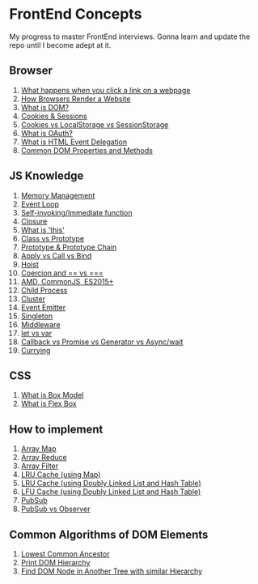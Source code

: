 FrontEnd Concepts
====
My progress to master FrontEnd interviews. Gonna learn and update the repo until I become adept at it.

Browser
---
1. [What happens when you click a link on a webpage](/what-happens-when/readme.md)
1. [How Browsers Render a Website](/browser/render/readme.md)
1. [What is DOM?](/browser/dom/readme.md)
1. [Cookies & Sessions](/browser/cookies/cookies-session.md)
1. [Cookies vs LocalStorage vs SessionStorage](/browser/cookies/cookies-local-session.md)
1. [What is OAuth?](/browser/oauth/readme.md)
1. [What is HTML Event Delegation](/browser/event-delegation/readme.md)
1. [Common DOM Properties and Methods](/browser/dom-properties-methods/readme.md)

JS Knowledge
---
1. [Memory Management](/js-knowledge/memory-profile-on-web/)
1. [Event Loop](/js-knowledge/event-loop/readme.md)
1. [Self-invoking/Immediate function](/js-knowledge/self-invoking/)
1. [Closure](/js-knowledge/closure/)
1. [What is 'this'](/js-knowledge/this/)
1. [Class vs Prototype](/js-knowledge/class-vs-prototype/)
1. [Prototype & Prototype Chain](/js-knowledge/prototype/)
1. [Apply vs Call vs Bind](/js-knowledge/apply-call-bind/)
1. [Hoist](/js-knowledge/hoist/)
1. [Coercion and == vs ===](/js-knowledge/equal/)
1. [AMD, CommonJS, ES2015+](/js-knowledge/amd-vs-common-es/readme.md)
1. [Child Process](/js-knowledge/child-process/)
1. [Cluster](/js-knowledge/node-cluster/)
1. [Event Emitter](/js-knowledge/event-emitter/readme.md)
1. [Singleton](/js-knowledge/singleton/)
1. [Middleware](/js-knowledge/middleware/readme.md)
1. [let vs var](/js-knowledge/let-vs-var/readme.md)
1. [Callback vs Promise vs Generator vs Async/wait](/js-knowledge/callback-promise-generator-asyncwait/readme.md)
1. [Currying](/js-knowledge/currying/readme.md/)

CSS
---
1. [What is Box Model](/css/box-model/readme.md)
1. [What is Flex Box](/css/flex-box/readme.md)

How to implement
---
1. [Array Map](/implementation/array/map.js)
1. [Array Reduce](/implementation/array/reduce.js)
1. [Array Filter](/implementation/array/filter.js)
1. [LRU Cache (using Map)](/lru-cache/use_map.js)
1. [LRU Cache (using Doubly Linked List and Hash Table)](/lru-cache/use_linked_list_hashtable.js)
1. [LFU Cache (using Doubly Linked List and Hash Table)](/lfu-cache/index.js)
1. [PubSub](/implementation/pubsub/index.js)
1. [PubSub vs Observer](/implementation/pubsub-vs-observer/readme.md)

Common Algorithms of DOM Elements
---
1. [Lowest Common Ancestor](/algo/common-ancestor.html)
1. [Print DOM Hierarchy](/algo/print-dom.html)
1. [Find DOM Node in Another Tree with similar Hierarchy](/algo/find-node-in-another-similar-tree.html)
